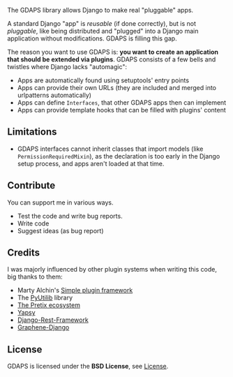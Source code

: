 
The GDAPS library allows Django to make real "pluggable" apps.

A standard Django "app" is *reusable* (if done correctly), but is not *pluggable*,
like being distributed and "plugged" into a Django main application without modifications. GDAPS is filling this gap.

The reason you want to use GDAPS is: **you want to create an application that should be extended via plugins**. GDAPS consists of a few bells and twistles where Django lacks "automagic":

* Apps are automatically found using setuptools' entry points
* Apps can provide their own URLs (they are included and merged into urlpatterns automatically)
* Apps can define ``Interfaces``, that other GDAPS apps then can implement
* Apps can provide template hooks that can be filled with plugins' content


## Limitations

* GDAPS interfaces cannot inherit classes that import models (like `PermissionRequiredMixin`), as the declaration is too early in the Django setup process, and apps aren't loaded at that time.


## Contribute

You can support me in various ways.

* Test the code and write bug reports.
* Write code
* Suggest ideas (as bug report)


## Credits

I was majorly influenced by other plugin systems when writing this code, big thanks to them:

* Marty Alchin's [Simple plugin framework](http://martyalchin.com/2008/jan/10/simple-plugin-framework/)
* The [PyUtilib](https://github.com/PyUtilib/pyutilib) library
* [The Pretix ecosystem](https://pretix.eu/)
* [Yapsy](http://yapsy.sourceforge.net/)
* [Django-Rest-Framework](https://www.django-rest-framework.org/)
* [Graphene-Django](http://docs.graphene-python.org/projects/django/en/latest/)

## License

GDAPS is licensed under the **BSD License**, see [License](LICENSE.md).

